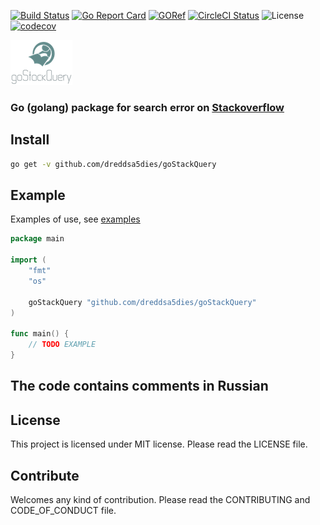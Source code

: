 [![Build Status](https://travis-ci.org/dreddsa5dies/goStackQuery.svg?branch=master)](https://travis-ci.org/dreddsa5dies/goStackQuery) [![Go Report Card](https://goreportcard.com/badge/github.com/dreddsa5dies/goStackQuery)](https://goreportcard.com/report/github.com/dreddsa5dies/goStackQuery) [![GORef](https://godoc.org/github.com/dreddsa5dies/goStackQuery?status.svg)](https://godoc.org/github.com/dreddsa5dies/goStackQuery) [![CircleCI Status](https://circleci.com/gh/dreddsa5dies/goStackQuery.svg?style=shield)](https://circleci.com/gh/dreddsa5dies/goStackQuery) ![License](https://img.shields.io/badge/License-MIT-blue.svg) [![codecov](https://codecov.io/gh/dreddsa5dies/goStackQuery/branch/master/graph/badge.svg)](https://codecov.io/gh/dreddsa5dies/goStackQuery)  

![IMAGE](img/logo.png)

### Go (golang) package for search error on [Stackoverflow](https://stackoverflow.com)

## Install

```bash
go get -v github.com/dreddsa5dies/goStackQuery
```

## Example
Examples of use, see [examples](https://github.com/dreddsa5dies/goStackQuery/tree/master/_examples)

```Go
package main

import (
	"fmt"
	"os"

	goStackQuery "github.com/dreddsa5dies/goStackQuery"
)

func main() {
	// TODO EXAMPLE
}
```

## The code contains comments in Russian

## License
This project is licensed under MIT license. Please read the LICENSE file.

## Contribute
Welcomes any kind of contribution. Please read the CONTRIBUTING and CODE_OF_CONDUCT file.